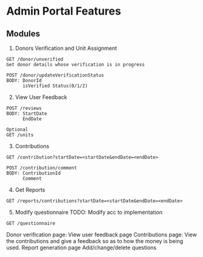 # Admin Portal Features

## Modules

1. Donors Verification and Unit Assignment

```
GET /donor/unverified
Get donor details whose verification is in progress

POST /donor/updateVerificationStatus
BODY: DonorId
      isVerified Status(0/1/2)
```

2. View User Feedback

```
POST /reviews
BODY: StartDate
      EndDate

Optional
GET /units

```

3. Contributions

```
GET /contribution?startDate=<startDate&endDate=<endDate>

POST /contribution/comment
BODY: ContributionId
      Comment
```

4. Get Reports

```
GET /reports/contributions?startDate=<startDate&endDate=<endDate>

```

5. Modify questionnaire TODO: Modify acc to implementation

```
GET /questionnaire
```

Donor verification page:
View user feedback page
Contributions page: View the contributions and give a feedback so as to how the money is being used.
Report generation page
Add/change/delete questions
